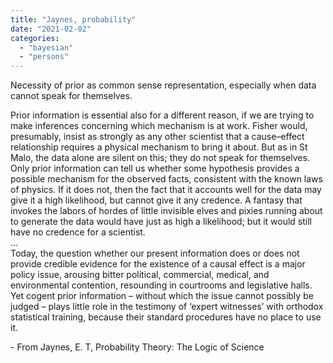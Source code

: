 ```yaml
---
title: "Jaynes, probability"
date: "2021-02-02"
categories: 
  - "bayesian"
  - "persons"
---
```


Necessity of prior as common sense representation, especially when data cannot speak for themselves.

Prior information is essential also for a different reason, if we are trying to make inferences concerning which mechanism is at work. Fisher would, presumably, insist as strongly as any other scientist that a cause–effect relationship requires a physical mechanism to bring it about. But as in St Malo, the data alone are silent on this; they do not speak for themselves. Only prior information can tell us whether some hypothesis provides a possible mechanism for the observed facts, consistent with the known laws of physics. If it does not, then the fact that it accounts well for the data may give it a high likelihood, but cannot give it any credence. A fantasy that invokes the labors of hordes of little invisible elves and pixies running about to generate the data would have just as high a likelihood; but it would still have no credence for a scientist.  
…  
Today, the question whether our present information does or does not provide credible evidence for the existence of a causal effect is a major policy issue, arousing bitter political, commercial, medical, and environmental contention, resounding in courtrooms and legislative halls. Yet cogent prior information – without which the issue cannot possibly be judged – plays little role in the testimony of ‘expert witnesses’ with orthodox statistical training, because their standard procedures have no place to use it.

\- From Jaynes, E. T, Probability Theory: The Logic of Science
